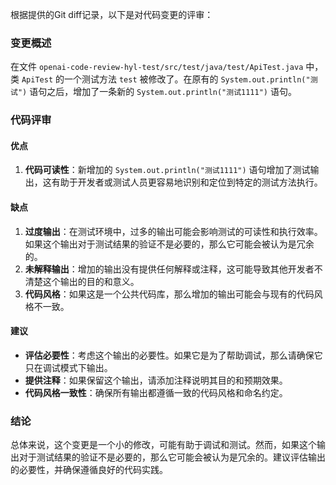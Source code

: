 根据提供的Git diff记录，以下是对代码变更的评审：

### 变更概述
在文件 `openai-code-review-hyl-test/src/test/java/test/ApiTest.java` 中，类 `ApiTest` 的一个测试方法 `test` 被修改了。在原有的 `System.out.println("测试")` 语句之后，增加了一条新的 `System.out.println("测试1111")` 语句。

### 代码评审

#### 优点
1. **代码可读性**：新增加的 `System.out.println("测试1111")` 语句增加了测试输出，这有助于开发者或测试人员更容易地识别和定位到特定的测试方法执行。

#### 缺点
1. **过度输出**：在测试环境中，过多的输出可能会影响测试的可读性和执行效率。如果这个输出对于测试结果的验证不是必要的，那么它可能会被认为是冗余的。
2. **未解释输出**：增加的输出没有提供任何解释或注释，这可能导致其他开发者不清楚这个输出的目的和意义。
3. **代码风格**：如果这是一个公共代码库，那么增加的输出可能会与现有的代码风格不一致。

#### 建议
- **评估必要性**：考虑这个输出的必要性。如果它是为了帮助调试，那么请确保它只在调试模式下输出。
- **提供注释**：如果保留这个输出，请添加注释说明其目的和预期效果。
- **代码风格一致性**：确保所有输出都遵循一致的代码风格和命名约定。

### 结论
总体来说，这个变更是一个小的修改，可能有助于调试和测试。然而，如果这个输出对于测试结果的验证不是必要的，那么它可能会被认为是冗余的。建议评估输出的必要性，并确保遵循良好的代码实践。